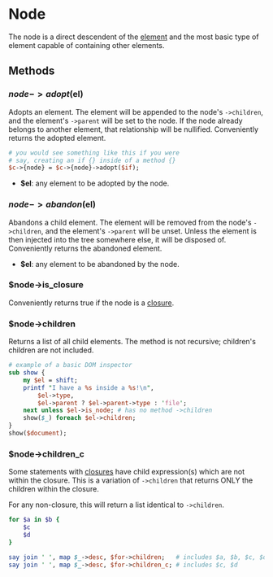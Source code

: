 # Node

The node is a direct descendent of the [element](Element.md) and the most basic
type of element capable of containing other elements.

## Methods

### $node->adopt($el)

Adopts an element. The element will be appended to the node's `->children`, and
the element's `->parent` will be set to the node. If the node already belongs to
another element, that relationship will be nullified. Conveniently returns the
adopted element.

```perl
# you would see something like this if you were
# say, creating an if {} inside of a method {}
$c->{node} = $c->{node}->adopt($if);
```

* __$el__: any element to be adopted by the node.

### $node->abandon($el)

Abandons a child element. The element will be removed from the node's
`->children`, and the element's `->parent` will be unset. Unless the element is
then injected into the tree somewhere else, it will be disposed of. Conveniently
returns the abandoned element.

* __$el__: any element to be abandoned by the node.

### $node->is_closure

Conveniently returns true if the node is a [closure](Statement/Closure.md).

### $node->children

Returns a list of all child elements. The method is not recursive; children's
children are not included.

```perl
# example of a basic DOM inspector
sub show {
    my $el = shift;
    printf "I have a %s inside a %s!\n",
        $el->type,
        $el->parent ? $el->parent->type : 'file';
    next unless $el->is_node; # has no method ->children
    show($_) foreach $el->children;
}
show($document);
```

### $node->children_c

Some statements with [closures](Statement/Closure.md) have child expression(s)
which are not within the closure. This is a variation of `->children` that
returns ONLY the children within the closure.  

For any non-closure, this will return a list identical to `->children`.

```ruby
for $a in $b {
    $c
    $d
}
```
```perl
say join ' ', map $_->desc, $for->children;   # includes $a, $b, $c, $d
say join ' ', map $_->desc, $for->children_c; # includes $c, $d
```
